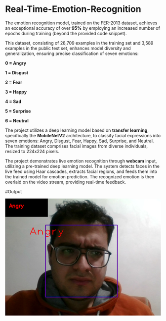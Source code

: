 # Real-Time-Emotion-Recognition

The emotion recognition model, trained on the FER-2013 dataset, achieves an exceptional accuracy of over **95%** by employing an increased number of epochs during training (beyond the provided code snippet). 

This dataset, consisting of 28,709 examples in the training set and 3,589 examples in the public test set, enhances model diversity and generalization, ensuring precise classification of seven emotions: 

**0 = Angry**

**1 = Disgust**

**2 = Fear**

**3 = Happy**

**4 = Sad**

**5 = Surprise**

**6 = Neutral**


The project utilizes a deep learning model based on **transfer learning**, specifically the **MobileNetV2** architecture, to classify facial expressions into seven emotions: Angry, Disgust, Fear, Happy, Sad, Surprise, and Neutral. The training dataset comprises facial images from diverse individuals, resized to 224x224 pixels.

The project demonstrates live emotion recognition through **webcam** input, utilizing a pre-trained deep learning model. The system detects faces in the live feed using Haar cascades, extracts facial regions, and feeds them into the trained model for emotion prediction. The recognized emotion is then overlaid on the video stream, providing real-time feedback.


#Output

<img src="https://github.com/MoeinRez79/Real-Time-Emotion-Recognition/blob/main/img_2.png" alt="img1"/>
